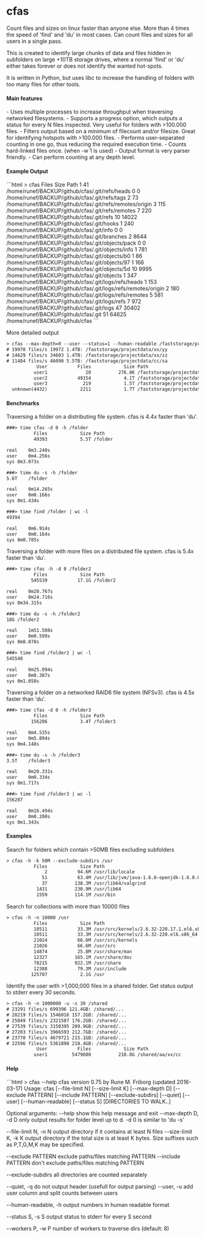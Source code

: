 cfas
====

Count files and sizes on linux faster than anyone else. More than 4 times the speed of 'find' and 'du' in most cases. Can count files and sizes for all users in a single pass.

This is created to identify large chunks of data and files hidden in subfolders on
large +10TB storage drives, where a normal 'find' or 'du' either takes forever or
does not identify the wanted hot-spots.

It is written in Python, but uses libc to increase the handling of folders with too many files for other tools.


<h4>Main features</h4>
 - Uses multiple processes to increase throughput when traversing networked filesystems.                             - Supports a progress option, which outputs a status for every N files inspected. Very useful for folders with >100.000 files.
 - Filters output based on a minimum of filecount and/or filesize. Great for identifying hotspots with >100.000 files.
 - Performs user-separated counting in one go, thus reducing the required execution time.
 - Counts hard-linked files once. (when -w 1 is used)
 - Output format is very parser friendly.
 - Can perform counting at any depth level.


<h4>Example Output</h4>
```html
> cfas 
          Files            Size Path
              1              41 /home/runef/BACKUP/github/cfas/.git/refs/heads
              0               0 /home/runef/BACKUP/github/cfas/.git/refs/tags
              2              73 /home/runef/BACKUP/github/cfas/.git/refs/remotes/origin
              3             115 /home/runef/BACKUP/github/cfas/.git/refs/remotes
              7             220 /home/runef/BACKUP/github/cfas/.git/refs
             10           14022 /home/runef/BACKUP/github/cfas/.git/hooks
              1             240 /home/runef/BACKUP/github/cfas/.git/info
              0               0 /home/runef/BACKUP/github/cfas/.git/branches
              2            8644 /home/runef/BACKUP/github/cfas/.git/objects/pack
              0               0 /home/runef/BACKUP/github/cfas/.git/objects/info
              1             781 /home/runef/BACKUP/github/cfas/.git/objects/b0
              1              86 /home/runef/BACKUP/github/cfas/.git/objects/97
              1             166 /home/runef/BACKUP/github/cfas/.git/objects/5d
             10            9995 /home/runef/BACKUP/github/cfas/.git/objects
              1             347 /home/runef/BACKUP/github/cfas/.git/logs/refs/heads
              1             153 /home/runef/BACKUP/github/cfas/.git/logs/refs/remotes/origin
              2             180 /home/runef/BACKUP/github/cfas/.git/logs/refs/remotes
              5             581 /home/runef/BACKUP/github/cfas/.git/logs/refs
              7             972 /home/runef/BACKUP/github/cfas/.git/logs
             47           30402 /home/runef/BACKUP/github/cfas/.git
             51           64625 /home/runef/BACKUP/github/cfas
```

More detailed output

```html
> cfas --max-depth=0 --user --status=1 --human-readable /faststorage/projectdata
# 19970 files/s 19972 1.4TB: /faststorage/projectdata/xx/yy
# 14629 files/s 34603 1.4TB: /faststorage/projectdata/xx/zz
# 11484 files/s 46090 5.5TB: /faststorage/projectdata/cc/sa
           User           Files            Size Path
          user1              20          276.8K /faststorage/projectdata
          user2           49154            4.1T /faststorage/projectdata
          user3             219            1.5T /faststorage/projectdata
  unknown(4432)            2211            1.7T /faststorage/projectdata
```



<h4>Benchmarks</h4>

Traversing a folder on a distributing file system. cfas is 4.4x faster than 'du'. 
```html
###> time cfas -d 0 -h /folder
          Files            Size Path
          49393            5.5T /folder

real	0m3.240s
user	0m4.256s
sys	0m3.073s

###> time du -s -h /folder
5.6T	/folder

real	0m14.265s
user	0m0.166s
sys	0m1.434s

###> time find /folder | wc -l
49394

real	0m6.914s
user	0m0.164s
sys	0m0.785s
```

Traversing a folder with more files on a distributed file system. cfas is 5.4x faster than 'du'. 
```html
###> time cfas -h -d 0 /folder2
          Files            Size Path
         545539           17.1G /folder2

real	0m20.767s
user	0m24.716s
sys	0m34.315s

###> time du -s -h /folder2
18G	/folder2

real	1m51.508s
user	0m0.599s
sys	0m8.078s

###> time find /folder2 | wc -l
545540

real	0m25.094s
user	0m0.387s
sys	0m1.058s
```

Traversing a folder on a networked RAID6 file system (NFSv3). cfas is 4.5x faster than 'du'.

```html
###> time cfas -d 0 -h /folder3
          Files            Size Path
         156286            3.4T /folder3

real	0m4.535s
user	0m5.894s
sys	0m4.148s

###> time du -s -h /folder3
3.5T	/folder3

real	0m20.331s
user	0m0.334s
sys	0m1.717s

###> time find /folder3 | wc -l
156287

real	0m16.494s
user	0m0.200s
sys	0m1.343s
```

<h4>Examples</h4>

Search for folders which contain >50MB files excluding subfolders

```html
> cfas -h -k 50M --exclude-subdirs /usr
          Files            Size Path
              2           94.6M /usr/lib/locale
             51           63.4M /usr/lib/jvm/java-1.6.0-openjdk-1.6.0.0.x86_64/jre/lib
             37          138.3M /usr/lib64/valgrind
           1431          230.9M /usr/lib64
           1559          114.1M /usr/bin
```

Search for collections with more than 10000 files

```html
> cfas -h -n 10000 /usr 
          Files            Size Path
          10511           33.3M /usr/src/kernels/2.6.32-220.17.1.el6.x86_64
          10511           33.3M /usr/src/kernels/2.6.32-220.el6.x86_64
          21024           66.6M /usr/src/kernels
          21026           66.6M /usr/src
          14874           25.8M /usr/share/man
          12327          165.1M /usr/share/doc
          78215          922.1M /usr/share
          12388           79.3M /usr/include
         125707            2.1G /usr
```

Identify the user with >1,000,000 files in a shared folder. Get status output to stderr every 30 seconds.

```html
> cfas -h -n 1000000 -u -s 30 /shared
# 23291 files/s 699396 121.4GB: /shared/...
# 28219 files/s 1546016 157.2GB: /shared/...
# 25849 files/s 2321587 176.2GB: /shared/...
# 27539 files/s 3150395 209.9GB: /shared/...
# 27203 files/s 3966593 212.7GB: /shared/...
# 23770 files/s 4679721 215.1GB: /shared/...
# 22596 files/s 5361898 218.4GB: /shared/...
           User           Files            Size Path
          user1         5479600          218.8G /shared/aa/xx/cc
```


<h4>Help</h4>
```html
> cfas --help
cfas version 0.75 by Rune M. Friborg (updated 2016-03-17)
Usage:
  cfas [--file-limit N] [--size-limit K] [--max-depth D]
       [--exclude PATTERN] [--include PATTERN]
       [--exclude-subdirs] [--quiet] [--user] [--human-readable]
       [--status S] [DIRECTORIES TO WALK..]

Optional arguments:
  --help                show this help message and exit
  --max-depth D, -d D   only output results for folder level up to d.
                        -d 0 is similar to 'du -s'

  --file-limit N, -n N  output directory if it contains at least N files
  --size-limit K, -k K  output directory if the total size is at least K bytes.
                          Size suffixes such as P,T,G,M,K may be specified.

  --exclude PATTERN     exclude paths/files matching PATTERN
  --include PATTERN     don't exclude paths/files matching PATTERN

  --exclude-subdirs     all directories are counted separately

  --quiet, -q           do not output header (usefull for output parsing)
  --user, -u            add user column and split counts between users

  --human-readable, -h  output numbers in human readable format

  --status S, -s S      output status to stderr for every S second

  --workers P, -w P     number of workers to traverse dirs (default: 8)
```




